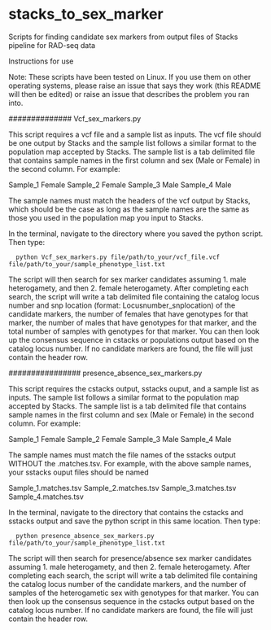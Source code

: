 # stacks_to_sex_marker
Scripts for finding candidate sex markers from output files of Stacks pipeline for RAD-seq data

Instructions for use

Note: These scripts have been tested on Linux. If you use them on other operating systems, please raise an issue that says they work (this 
README will then be edited) or raise an issue that describes the problem you ran into.

##############
Vcf_sex_markers.py

This script requires a vcf file and a sample list as inputs. The vcf file should be one output by Stacks and the sample 
list follows a similar format to the population map accepted by Stacks. The sample list is a tab delimited file that contains 
sample names in the first column and sex (Male or Female) in the second column. For example:

Sample_1	Female
Sample_2	Female
Sample_3	Male
Sample_4	Male 

The sample names must match the headers of the vcf output by Stacks, which should be the case as long as the sample names 
are the same as those you used in the population map you input to Stacks.

In the terminal, navigate to the directory where you saved the python script. Then type:

	  python Vcf_sex_markers.py file/path/to_your/vcf_file.vcf file/path/to_your/sample_phenotype_list.txt

The script will then search for sex marker candidates assuming 1. male heterogamety, and then 2. female heterogamety. 
After completing each search, the script will write a tab delimited file containing the catalog locus number and snp location 
(format: Locusnumber_snplocation) of the candidate markers, the number of females that have genotypes for that marker, the number 
of males that have genotypes for that marker, and the total number of samples with genotypes for that marker. You can then look
 up the consensus sequence in cstacks or populations output based on the catalog locus number. If no candidate markers are found, 
 the file will just contain the header row.

 
################
presence_absence_sex_markers.py

This script requires the cstacks output, sstacks ouput, and a sample list as inputs. The sample list follows a similar format to 
the population map accepted by Stacks. The sample list is a tab delimited file that contains sample names in the first column and
 sex (Male or Female) in the second column. For example:
 
Sample_1	Female
Sample_2	Female
Sample_3	Male
Sample_4	Male 

The sample names must match the file names of the sstacks output WITHOUT the .matches.tsv. For example, with the above sample
 names, your sstacks ouput files should be named

Sample_1.matches.tsv
Sample_2.matches.tsv
Sample_3.matches.tsv
Sample_4.matches.tsv

In the terminal, navigate to the directory that contains the cstacks and sstacks output and save the python script in this same 
location. Then type:

	  python presence_absence_sex_markers.py file/path/to_your/sample_phenotype_list.txt

The script will then search for presence/absence sex marker candidates assuming 1. male heterogamety, and then 2. female heterogamety. 
After completing each search, the script will write a tab delimited file containing the catalog locus number of the candidate markers, and 
the number of samples of the heterogametic sex with genotypes for that marker. You can then look up the consensus sequence in the cstacks 
output based on the catalog locus number. If no candidate markers are found, the file will just contain the header row. 

